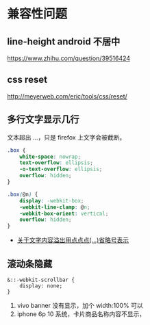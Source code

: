 # 兼容性问题

## line-height android 不居中

https://www.zhihu.com/question/39516424

## css reset

http://meyerweb.com/eric/tools/css/reset/

## 多行文字显示几行

文本超出 ...，只是 firefox 上文字会被截断。

```css
.box {
    white-space: nowrap;
    text-overflow: ellipsis;
    -o-text-overflow: ellipsis;
    overflow: hidden;
}
```

```css
.box(@n) {
    display: -webkit-box;
    -webkit-line-clamp: @n;
    -webkit-box-orient: vertical;
    overflow: hidden;
}
```

-   [关于文字内容溢出用点点点(…)省略号表示](https://www.zhangxinxu.com/wordpress/2009/09/%e5%85%b3%e4%ba%8e%e6%96%87%e5%ad%97%e5%86%85%e5%ae%b9%e6%ba%a2%e5%87%ba%e7%94%a8%e7%82%b9%e7%82%b9%e7%82%b9-%e7%9c%81%e7%95%a5%e5%8f%b7%e8%a1%a8%e7%a4%ba/)

## 滚动条隐藏

```
&::-webkit-scrollbar {
    display: none;
}
```

1. vivo banner 没有显示，加个 width:100% 可以
2. iphone 6p 10 系统，卡片商品名称内容不显示，
